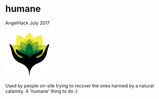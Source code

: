 # humane
AngelHack July 2017

<img src="logoMain2.png" width="150">

Used by people on-site trying to recover the ones harmed by a natural calamity. A 'humane' thing to do :)
